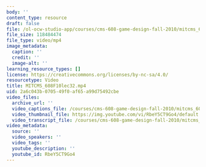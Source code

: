 ```yaml
---
body: ''
content_type: resource
draft: false
file: /ol-ocw-studio-app/courses/cms-608-game-design-fall-2010/mitcms_608f10lec32_360p_16_9.mp4
file_size: 118484474
file_type: video/mp4
image_metadata:
  caption: ''
  credit: ''
  image-alt: ''
learning_resource_types: []
license: https://creativecommons.org/licenses/by-nc-sa/4.0/
resourcetype: Video
title: MITCMS_608F10lec32.mp4
uid: 2a6c043b-0705-49f0-af65-a99d75492cbe
video_files:
  archive_url: ''
  video_captions_file: /courses/cms-608-game-design-fall-2010/mitcms_608f10lec32_captions.vtt
  video_thumbnail_file: https://img.youtube.com/vi/RbeY5CT9Go4/default.jpg
  video_transcript_file: /courses/cms-608-game-design-fall-2010/mitcms_608f10lec32_transcript.pdf
video_metadata:
  source: ''
  video_speakers: ''
  video_tags: ''
  youtube_description: ''
  youtube_id: RbeY5CT9Go4
---
```

